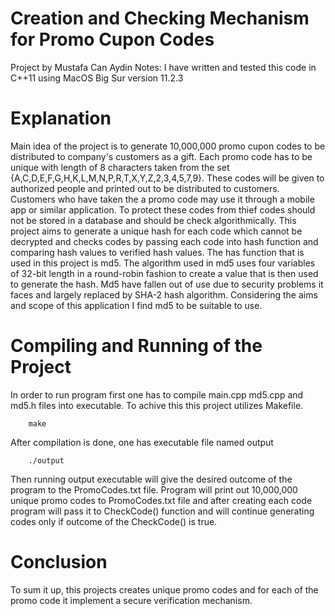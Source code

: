 # Creation and Checking Mechanism for Promo Cupon Codes
Project by Mustafa Can Aydin
Notes: I have written and tested this code in C++11 using MacOS Big Sur version 11.2.3

# Explanation


Main idea of the project is to generate 10,000,000 promo cupon codes to be distributed to company's customers as a gift. Each promo code has to be unique with length of 8 characters taken from the set {A,C,D,E,F,G,H,K,L,M,N,P,R,T,X,Y,Z,2,3,4,5,7,9}. These codes will be given to authorized people and printed out to be distributed to customers. Customers who have taken the a promo code may use it through a mobile app or similar application. To protect these codes from thief codes should not be stored in a database and should be check algorithmically. This project aims to generate a unique hash for each code which cannot be decrypted and checks codes by passing each code into hash function and comparing hash values to verified hash values. The has function that is used in this project is md5. The algorithm used in md5 uses four variables of 32-bit length in a round-robin fashion to create a value that is then used to generate the hash. Md5 have fallen out of use due to security problems it faces and largely replaced by SHA-2 hash algorithm. Considering the aims and scope of this application I find md5 to be suitable to use. 


# Compiling and Running of the Project

In order to run program first one has to compile main.cpp md5.cpp and md5.h files into executable. To achive this this project utilizes Makefile. 
~~~~~~~~~~~~~~~{.cpp}
    make
~~~~~~~~~~~~~~~
After compilation is done, one has executable file named output

~~~~~~~~~~~~~~~{.cpp}
    ./output
~~~~~~~~~~~~~~~
Then running output executable will give the desired outcome of the program to the PromoCodes.txt file. Program will print out 10,000,000 unique promo codes to PromoCodes.txt file and after creating each code program will pass it to CheckCode() function and will continue generating codes only if outcome of the CheckCode() is true. 

# Conclusion


To sum it up, this projects creates unique promo codes and for each of the promo code it implement a secure verification mechanism. 
